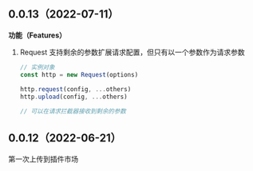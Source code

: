 ## 0.0.13（2022-07-11）
**功能（Features）**

1. Request 支持剩余的参数扩展请求配置，但只有以一个参数作为请求参数

   ```javascript
   // 实例对象
   const http = new Request(options)
     
   http.request(config, ...others)
   http.upload(config, ...others)
   
   // 可以在请求拦截器接收到剩余的参数
   ```
## 0.0.12（2022-06-21）
第一次上传到插件市场
